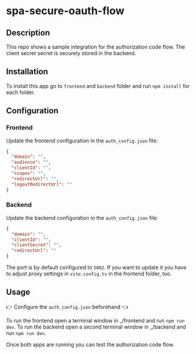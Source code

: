 # spa-secure-oauth-flow

## Description

This repo shows a sample integration for the authorization code flow. The client secret secret is securely stored in the backend.

## Installation

To install this app go to `frontend` and `backend` folder and run `npm install` for each folder.

## Configuration

### Frontend

Update the frontend configuration in the `auth_config.json` file:

```json
{
  "domain": "",
  "audience": "",
  "clientId": "",
  "scopes": "",
  "redirectUrl": "",
  "logoutRedirectUrl": ""
}
```

### Backend

Update the backend configuration in the `auth_config.json` file:

```json
{
  "domain": "",
  "clientId": "",
  "clientSecret": "",
  "redirectUrl": ""
}
```

The port is by default configured to `5002`. If you want to update it you have to adjust proxy settings in `vite.config.ts` in the frontend folder, too.

## Usage

👉 Configure the `auth_config.json` beforehand 👈

To run the frontend open a terminal window in _/frontend and run `npm run dev`.
To run the backend open a second terminal window in _/backend and run `npm run dev`.

Once both apps are running you can test the authorization code flow.

